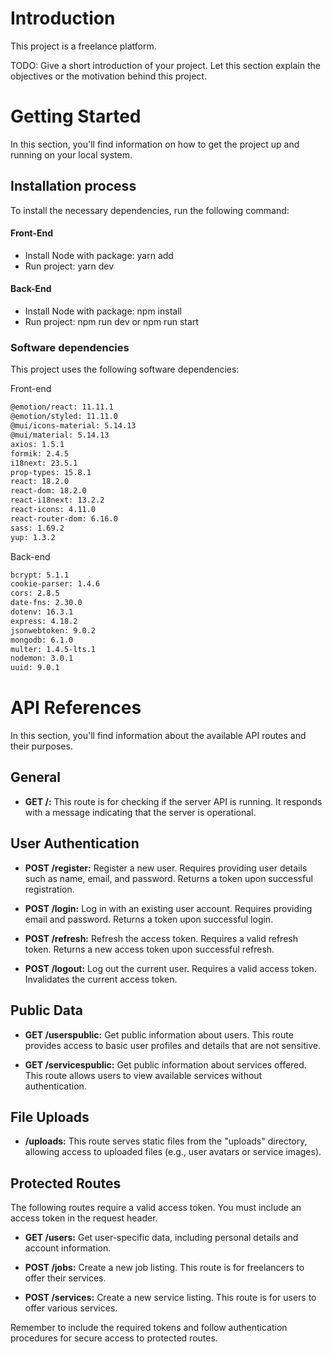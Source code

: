 # Introduction

This project is a freelance platform.

TODO: Give a short introduction of your project. Let this section explain the objectives or the motivation behind this project.

# Getting Started

In this section, you'll find information on how to get the project up and running on your local system.

## Installation process

To install the necessary dependencies, run the following command:

#### Front-End

- Install Node with package:
  yarn add
- Run project:
  yarn dev

#### Back-End

- Install Node with package:
  npm install
- Run project:
  npm run dev or npm run start

### Software dependencies

This project uses the following software dependencies:

Front-end

```bash
@emotion/react: 11.11.1
@emotion/styled: 11.11.0
@mui/icons-material: 5.14.13
@mui/material: 5.14.13
axios: 1.5.1
formik: 2.4.5
i18next: 23.5.1
prop-types: 15.8.1
react: 18.2.0
react-dom: 18.2.0
react-i18next: 13.2.2
react-icons: 4.11.0
react-router-dom: 6.16.0
sass: 1.69.2
yup: 1.3.2
```

Back-end

```bash
bcrypt: 5.1.1
cookie-parser: 1.4.6
cors: 2.8.5
date-fns: 2.30.0
dotenv: 16.3.1
express: 4.18.2
jsonwebtoken: 9.0.2
mongodb: 6.1.0
multer: 1.4.5-lts.1
nodemon: 3.0.1
uuid: 9.0.1
```

# API References

In this section, you'll find information about the available API routes and their purposes.

## General

- **GET /:** This route is for checking if the server API is running. It responds with a message indicating that the server is operational.

## User Authentication

- **POST /register:** Register a new user. Requires providing user details such as name, email, and password. Returns a token upon successful registration.

- **POST /login:** Log in with an existing user account. Requires providing email and password. Returns a token upon successful login.

- **POST /refresh:** Refresh the access token. Requires a valid refresh token. Returns a new access token upon successful refresh.

- **POST /logout:** Log out the current user. Requires a valid access token. Invalidates the current access token.

## Public Data

- **GET /userspublic:** Get public information about users. This route provides access to basic user profiles and details that are not sensitive.

- **GET /servicespublic:** Get public information about services offered. This route allows users to view available services without authentication.

## File Uploads

- **/uploads:** This route serves static files from the "uploads" directory, allowing access to uploaded files (e.g., user avatars or service images).

## Protected Routes

The following routes require a valid access token. You must include an access token in the request header.

- **GET /users:** Get user-specific data, including personal details and account information.

- **POST /jobs:** Create a new job listing. This route is for freelancers to offer their services.

- **POST /services:** Create a new service listing. This route is for users to offer various services.

Remember to include the required tokens and follow authentication procedures for secure access to protected routes.
